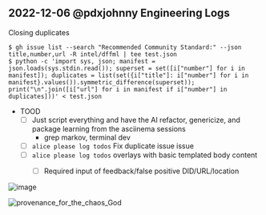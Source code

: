 ## 2022-12-06 @pdxjohnny Engineering Logs

Closing duplicates

```console
$ gh issue list --search "Recommended Community Standard:" --json title,number,url -R intel/dffml | tee test.json
$ python -c 'import sys, json; manifest = json.loads(sys.stdin.read()); superset = set([i["number"] for i in manifest]); duplicates = list(set({i["title"]: i["number"] for i in manifest}.values()).symmetric_difference(superset)); print("\n".join([i["url"] for i in manifest if i["number"] in duplicates]))' < test.json
```

- TOOD
  - [ ] Just script everything and have the AI refactor, genericize, and package learning from the asciinema sessions
    - grep markov, terminal dev
  - [ ] `alice please log todos` Fix duplicate issue issue
  - [ ] `alice please log todos` overlays with basic templated body content
    - [ ] Required input of feedback/false positive DID/URL/location


![image](https://user-images.githubusercontent.com/5950433/205970630-d9c069dc-531e-4980-9b97-5e39d18d6e4f.png)


![provenance_for_the_chaos_God](https://user-images.githubusercontent.com/5950433/205970518-be789441-d9a2-4ef9-84cb-c54d5438689e.jpg)
